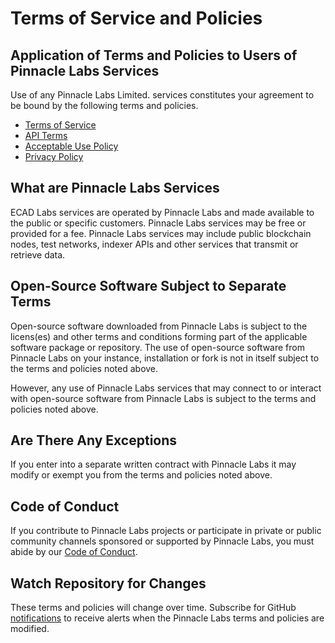 # Terms of Service and Policies

## Application of Terms and Policies to Users of Pinnacle Labs Services
Use of any Pinnacle Labs Limited. services constitutes your agreement to be bound by the following terms and policies.

- [Terms of Service](terms-of-service.md)
- [API Terms](api-terms.md)
- [Acceptable Use Policy](acceptable-use-policy.md)
- [Privacy Policy](privacy-policy.md)

## What are Pinnacle Labs Services
ECAD Labs services are operated by Pinnacle Labs and made available to the public or specific customers. Pinnacle Labs services may be free or provided for a fee. Pinnacle Labs services may include public blockchain nodes, test networks, indexer APIs and other services that transmit or retrieve data. 

## Open-Source Software Subject to Separate Terms
Open-source software downloaded from Pinnacle Labs is subject to the licens(es) and other terms and conditions forming part of the applicable software package or repository. The use of open-source software from Pinnacle Labs on your instance, installation or fork is not in itself subject to the terms and policies noted above.

However, any use of Pinnacle Labs services that may connect to or interact with open-source software from Pinnacle Labs is subject to the terms and policies noted above.

## Are There Any Exceptions
If you enter into a separate written contract with Pinnacle Labs it may modify or exempt you from the terms and policies noted above.

## Code of Conduct
If you contribute to Pinnacle Labs projects or participate in private or public community channels sponsored or supported by Pinnacle Labs, you must abide by our [Code of Conduct](code-of-conduct.md).

## Watch Repository for Changes
These terms and policies will change over time. Subscribe for GitHub [notifications](https://docs.github.com/en/account-and-profile/managing-subscriptions-and-notifications-on-github/setting-up-notifications/about-notifications) to receive alerts when the Pinnacle Labs terms and policies are modified. 


